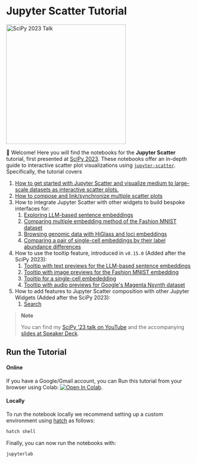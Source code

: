 # Jupyter Scatter Tutorial

<p float="center">
   <a href="https://www.youtube.com/watch?v=RyC5ixtQG-Q">
        <img
         width="auto"
         height="320px"
         src="https://github.com/flekschas/jupyter-scatter-tutorial/blob/2a125926ed49fad4f14888b43f95979b0d92ce96/teaser.gif"
         alt="SciPy 2023 Talk"
        >
   </a>
</p>

:wave: Welcome! Here you will find the notebooks for the **Jupyter Scatter** tutorial, first presented at [SciPy 2023](https://cfp.scipy.org/2023/talk/AXSVZ3/). These notebooks offer an in-depth guide to interactive scatter plot visualizations using [`jupyter-scatter`](https://github.com/flekschas/jupyter-scatter). Specifically, the tutorial covers

1. [How to get started with Jupyter Scatter and visualize medium to large-scale datasets as interactive scatter plots.](notebooks/1-Getting-Started.ipynb)
2. [How to compose and link/synchronize multiple scatter plots](notebooks/2-Composing-Linking-Scatter-Plots.ipynb)
3. How to integrate Jupyter Scatter with other widgets to build bespoke interfaces for:
   1. [Exploring LLM-based sentence embeddings](notebooks/3-LLM-Sentence-Embedding.ipynb)
   2. [Comparing multiple embedding method of the Fashion MNIST dataset](notebooks/3-Fashion-MNIST.ipynb)
   3. [Browsing genomic data with HiGlass and loci embeddings](notebooks/3-Genomics.ipynb)
   4. [Comparing a pair of single-cell embeddings by their label abundance differences](notebooks/3-Comparative-Single-Cell-Embeddings.ipynb)
4. How to use the tooltip feature, introduced in `v0.15.0` (Added after the SciPy 2023):
   1. [Tooltip with text previews for the LLM-based sentence embeddings](notebooks/4-Tooltip-LLM-Sentence-Embedding.ipynb)
   2. [Tooltip with image previews for the Fashion MNIST embedding](notebooks/4-Tooltip-Fashion-MNIST.ipynb)
   3. [Tooltip for a single-cell embededding](notebooks/4-Tooltip-Single-Cell-Embeddings.ipynb)
   4. [Tooltip with audio previews for Google's Magenta Nsynth dataset](notebooks/4-Tooltip-Google-Nsynth.ipynb)
5. How to add features to Jupyter Scatter composition with other Jupyter Widgets (Added after the SciPy 2023):
   1. [Search](notebooks/5-Search.ipynb)

> **Note**
>
> You can find my [SciPy '23 talk on YouTube](https://www.youtube.com/watch?v=RyC5ixtQG-Q) and the accompanying [slides at Speaker Deck](https://speakerdeck.com/flekschas/interactive-exploration-of-large-scale-datasets-with-jupyter-scatter).

## Run the Tutorial

#### Online

If you have a Google/Gmail account, you can Run this tutorial from your browser using Colab: [![Open In Colab](https://colab.research.google.com/assets/colab-badge.svg)](https://colab.research.google.com/github/flekschas/jupyter-scatter-tutorial/blob/main/notebooks/Index.ipynb).

#### Locally

To run the notebook locally we recommend setting up a custom environment using [hatch](https://github.com/pypa/hatch) as follows:

```sh
hatch shell
```

Finally, you can now run the notebooks with:

```sh
jupyterlab
```
